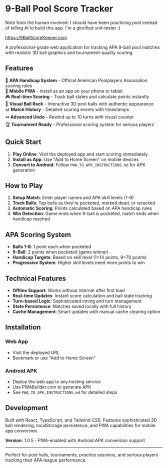 # 9-Ball Pool Score Tracker

Note from the human involved: I should have been practicing pool instead of telling AI to build this app. I'm a glorified unit-tester :(

https://9BallScoreKeeper.com

A professional-grade web application for tracking APA 9-ball pool matches with realistic 3D ball graphics and tournament-quality scoring.

## Features

🎱 **APA Handicap System** - Official American Poolplayers Association scoring rules  
📱 **Mobile PWA** - Install as an app on your phone or tablet  
🎮 **Real-time Scoring** - Track ball states and calculate points instantly  
🎯 **Visual Ball Rack** - Interactive 3D pool balls with authentic appearance  
📊 **Match History** - Detailed scoring events with timestamps  
⏪ **Advanced Undo** - Rewind up to 10 turns with visual counter  
🏆 **Tournament Ready** - Professional scoring system for serious players

## Quick Start

1. **Play Online**: Visit the deployed app and start scoring immediately
2. **Install as App**: Use "Add to Home Screen" on mobile devices
3. **Convert to Android**: Follow `PWA_TO_APK_INSTRUCTIONS.md` for APK generation

## How to Play

1. **Setup Match**: Enter player names and APA skill levels (1-9)
2. **Track Balls**: Tap balls as they're pocketed, marked dead, or reracked
3. **Automatic Scoring**: Points calculated based on APA handicap rules
4. **Win Detection**: Game ends when 9-ball is pocketed, match ends when handicap reached

## APA Scoring System

- **Balls 1-8**: 1 point each when pocketed
- **9-Ball**: 2 points when pocketed (game winner)
- **Handicap Targets**: Based on skill level (1=14 points, 9=70 points)
- **Progressive System**: Higher skill levels need more points to win

## Technical Features

- **Offline Support**: Works without internet after first load
- **Real-time Updates**: Instant score calculation and ball state tracking
- **Turn-based Logic**: Sophisticated inning and turn management
- **State Persistence**: Matches saved locally with full history
- **Cache Management**: Smart updates with manual cache clearing option

## Installation

### Web App
- Visit the deployed URL
- Bookmark or use "Add to Home Screen"

### Android APK
- Deploy the web app to any hosting service
- Use PWABuilder.com to generate APK
- See `PWA_TO_APK_INSTRUCTIONS.md` for detailed steps

## Development

Built with React, TypeScript, and Tailwind CSS. Features sophisticated 3D ball rendering, localStorage persistence, and PWA capabilities for mobile app conversion.

**Version**: 1.0.5 - PWA-enabled with Android APK conversion support

---

Perfect for pool halls, tournaments, practice sessions, and serious players tracking their APA league performance.
